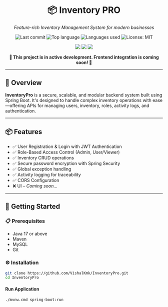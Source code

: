 <h1 align="center">📦 Inventory PRO</h1>
<p align="center"><em>Feature-rich Inventory Management System for modern businesses</em></p>

<p align="center">
  <img src="https://img.shields.io/github/last-commit/VishalKmk/InventoryPro" alt="Last commit">
  <img src="https://img.shields.io/github/languages/top/VishalKmk/InventoryPro" alt="Top language">
  <img src="https://img.shields.io/github/languages/count/VishalKmk/InventoryPro" alt="Languages used">
  <img src="https://img.shields.io/github/license/VishalKmk/InventoryPro" alt="License: MIT">
</p>

<p align="center">
  <img src="https://img.shields.io/badge/Built%20With-Java-blue.svg" />
  <img src="https://img.shields.io/badge/Framework-SpringBoot-green.svg" />
  <img src="https://img.shields.io/badge/Database-MySQL-lightgrey.svg" />
</p>

<p align="center"><strong>🚧 This project is in active development. Frontend integration is coming soon! 🚀</strong></p>

---

## 📝 Overview

**InventoryPro** is a secure, scalable, and modular backend system built using Spring Boot. It's designed to handle complex inventory operations with ease—offering APIs for managing users, inventory, roles, activity logs, and authentication.

---

## 📦 Features

- ✅ User Registration & Login with JWT Authentication
- ✅ Role-Based Access Control (Admin, User/Viewer)
- ✅ Inventory CRUD operations
- ✅ Secure password encryption with Spring Security
- ✅ Global exception handling
- ✅ Activity logging for traceability
- ✅ CORS Configuration
- ❌ UI – *Coming soon...*

---

## 🚀 Getting Started

### 📋 Prerequisites

- Java 17 or above
- Maven
- MySQL
- Git

### ⚙️ Installation

```bash
git clone https://github.com/VishalKmk/InventoryPro.git
cd InventoryPro
```

#### Run Application
```bash
./mvnw.cmd spring-boot:run
```

